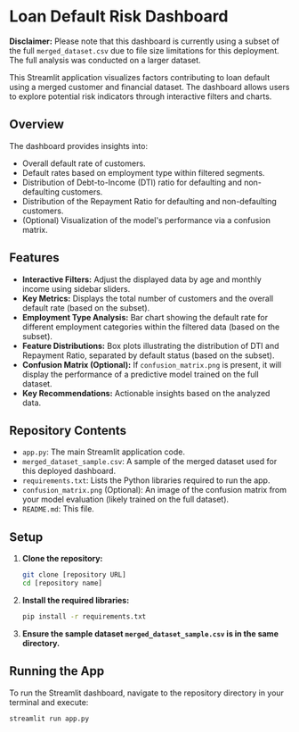 # Loan Default Risk Dashboard

**Disclaimer:** Please note that this dashboard is currently using a subset of the full `merged_dataset.csv` due to file size limitations for this deployment. The full analysis was conducted on a larger dataset.

This Streamlit application visualizes factors contributing to loan default using a merged customer and financial dataset. The dashboard allows users to explore potential risk indicators through interactive filters and charts.

## Overview

The dashboard provides insights into:

-   Overall default rate of customers.
-   Default rates based on employment type within filtered segments.
-   Distribution of Debt-to-Income (DTI) ratio for defaulting and non-defaulting customers.
-   Distribution of the Repayment Ratio for defaulting and non-defaulting customers.
-   (Optional) Visualization of the model's performance via a confusion matrix.

## Features

-   **Interactive Filters:** Adjust the displayed data by age and monthly income using sidebar sliders.
-   **Key Metrics:** Displays the total number of customers and the overall default rate (based on the subset).
-   **Employment Type Analysis:** Bar chart showing the default rate for different employment categories within the filtered data (based on the subset).
-   **Feature Distributions:** Box plots illustrating the distribution of DTI and Repayment Ratio, separated by default status (based on the subset).
-   **Confusion Matrix (Optional):** If `confusion_matrix.png` is present, it will display the performance of a predictive model trained on the full dataset.
-   **Key Recommendations:** Actionable insights based on the analyzed data.

## Repository Contents

-   `app.py`: The main Streamlit application code.
-   `merged_dataset_sample.csv`: A sample of the merged dataset used for this deployed dashboard.
-   `requirements.txt`: Lists the Python libraries required to run the app.
-   `confusion_matrix.png` (Optional): An image of the confusion matrix from your model evaluation (likely trained on the full dataset).
-   `README.md`: This file.

## Setup

1.  **Clone the repository:**
    ```bash
    git clone [repository URL]
    cd [repository name]
    ```

2.  **Install the required libraries:**
    ```bash
    pip install -r requirements.txt
    ```

3.  **Ensure the sample dataset `merged_dataset_sample.csv` is in the same directory.**

## Running the App

To run the Streamlit dashboard, navigate to the repository directory in your terminal and execute:

```bash
streamlit run app.py
